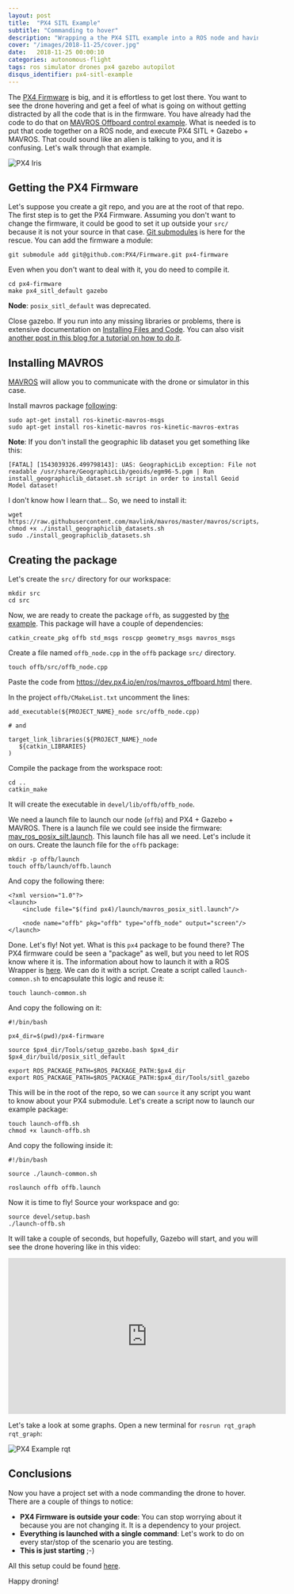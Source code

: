 ```yaml
---
layout: post
title:  "PX4 SITL Example"
subtitle: "Commanding to hover"
description: "Wrapping a the PX4 SITL example into a ROS node and having the drone hovering could be challenging. This post proposes an example on how to setup PX4 SITL with Gazebo into a project separating the PX4 code from the code you are developing and commanding the drone to hover."
cover: "/images/2018-11-25/cover.jpg"
date:   2018-11-25 00:00:10
categories: autonomous-flight
tags: ros simulator drones px4 gazebo autopilot 
disqus_identifier: px4-sitl-example
---
```


The [PX4 Firmware](https://github.com/PX4/Firmware) is big, and it is effortless to get lost there. You want to see the drone hovering and get a feel of what is going on without getting distracted by all the code that is in the firmware. You have already had the code to do that on [MAVROS Offboard control example](https://dev.px4.io/en/ros/mavros_offboard.html). What is needed is to put that code together on a ROS node, and execute PX4 SITL + Gazebo + MAVROS. That could sound like an alien is talking to you, and it is confusing. Let's walk through that example.

![PX4 Iris](/images/2018-11-25/px4-iris.jpg)

## Getting the PX4 Firmware

Let's suppose you create a git repo, and you are at the root of that repo. The first step is to get the PX4 Firmware.
Assuming you don't want to change the firmware, it could be good to set it up outside your `src/` because it is not your source in that case. [Git submodules](https://blog.github.com/2016-02-01-working-with-submodules/) is here for the rescue. You can add the firmware a module:

```
git submodule add git@github.com:PX4/Firmware.git px4-firmware
```

Even when you don't want to deal with it, you do need to compile it.

```
cd px4-firmware
make px4_sitl_default gazebo
```
**Node**: `posix_sitl_default` was deprecated.

Close gazebo. If you run into any missing libraries or problems, there is extensive documentation on [Installing Files and Code](https://dev.px4.io/en/setup/dev_env.html). You can also visit [another post in this blog for a tutorial on how to do it](/autonomous-flight/2018/11/18/installing-px4-sitl-gazebo.html).

## Installing MAVROS

[MAVROS](http://wiki.ros.org/mavros) will allow you to communicate with the drone or simulator in this case.

Install mavros package [following](https://dev.px4.io/en/ros/mavros_installation.html):
```
sudo apt-get install ros-kinetic-mavros-msgs
sudo apt-get install ros-kinetic-mavros ros-kinetic-mavros-extras
```

**Note**: If you don't install the geographic lib dataset you get something like this:

```
[FATAL] [1543039326.499798143]: UAS: GeographicLib exception: File not readable /usr/share/GeographicLib/geoids/egm96-5.pgm | Run install_geographiclib_dataset.sh script in order to install Geoid Model dataset!
```

I don't know how I learn that... So, we need to install it:
```
wget https://raw.githubusercontent.com/mavlink/mavros/master/mavros/scripts/install_geographiclib_datasets.sh
chmod +x ./install_geographiclib_datasets.sh
sudo ./install_geographiclib_datasets.sh 
```

## Creating the package

Let's create the `src/` directory for our workspace:

```
mkdir src
cd src
```

Now, we are ready to create the package `offb`, as suggested by [the example](https://dev.px4.io/en/ros/mavros_offboard.html). This package will have a couple of dependencies:

```
catkin_create_pkg offb std_msgs roscpp geometry_msgs mavros_msgs
```

Create a file named `offb_node.cpp` in the `offb` package `src/` directory.

```
touch offb/src/offb_node.cpp
```

Paste the code from https://dev.px4.io/en/ros/mavros_offboard.html there.

In the project `offb/CMakeList.txt` uncomment the lines:

```
add_executable(${PROJECT_NAME}_node src/offb_node.cpp)

# and 

target_link_libraries(${PROJECT_NAME}_node
   ${catkin_LIBRARIES}
)

```

Compile the package from the workspace root:

```
cd ..
catkin_make
```

It will create the executable in `devel/lib/offb/offb_node`.

We need a launch file to launch our node (`offb`) and PX4 + Gazebo + MAVROS. There is a launch file we could see inside the firmware: [mav_ros_posix_silt.launch](https://github.com/PX4/Firmware/blob/master/launch/mavros_posix_sitl.launch). This launch file has all we need. Let's include it on ours. Create the launch file for the `offb` package:

```
mkdir -p offb/launch
touch offb/launch/offb.launch
```

And copy the following there:

```
<?xml version="1.0"?>
<launch>
    <include file="$(find px4)/launch/mavros_posix_sitl.launch"/>

    <node name="offb" pkg="offb" type="offb_node" output="screen"/>
</launch>
```

Done. Let's fly! Not yet. What is this `px4` package to be found there? The PX4 firmware could be seen a "package" as well, but you need to let ROS know where it is. The information about how to launch it with a ROS Wrapper is [here](https://dev.px4.io/en/simulation/ros_interface.html). We can do it with a script. Create a script called `launch-common.sh` to encapsulate this logic and reuse it:

```
touch launch-common.sh
```

And copy the following on it:

```
#!/bin/bash

px4_dir=$(pwd)/px4-firmware

source $px4_dir/Tools/setup_gazebo.bash $px4_dir $px4_dir/build/posix_sitl_default

export ROS_PACKAGE_PATH=$ROS_PACKAGE_PATH:$px4_dir
export ROS_PACKAGE_PATH=$ROS_PACKAGE_PATH:$px4_dir/Tools/sitl_gazebo
```

This will be in the root of the repo, so we can `source` it any script you want to know about your PX4 submodule. Let's create a script now to launch our example package:

```
touch launch-offb.sh
chmod +x launch-offb.sh
```

And copy the following inside it:

```
#!/bin/bash

source ./launch-common.sh

roslaunch offb offb.launch
```

Now it is time to fly! Source your workspace and go:

```
source devel/setup.bash
./launch-offb.sh
```

It will take a couple of seconds, but hopefully, Gazebo will start, and you will see the drone hovering like in this video:

<iframe width="560" height="315" src="https://www.youtube.com/embed/f0xiR9SzvHY" frameborder="0" allow="accelerometer; autoplay; encrypted-media; gyroscope; picture-in-picture" allowfullscreen></iframe>

Let's take a look at some graphs. Open a new terminal for `rosrun rqt_graph rqt_graph`:

![PX4 Example rqt](/images/2018-11-25/px4-example-rqt.jpg)

## Conclusions 

Now you have a project set with a node commanding the drone to hover. There are a couple of things to notice:

- **PX4 Firmware is outside your code**: You can stop worrying about it because you are not changing it. It is a dependency to your project.
- **Everything is launched with a single command**: Let's work to do on every star/stop of the scenario you are testing.
- **This is just starting** ;-)

All this setup could be found [here](https://github.com/darienmt/px4-sitl-ros-example).

Happy droning!